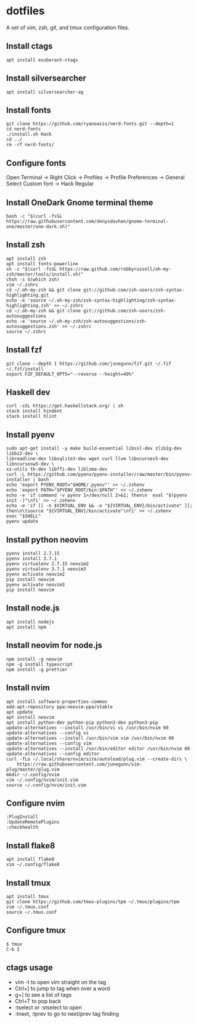 # dotfiles
A set of vim, zsh, git, and tmux configuration files.

## Install ctags
```apt install exuberant-ctags```

## Install silversearcher
```apt install silversearcher-ag```

## Install fonts
```
git clone https://github.com/ryanoasis/nerd-fonts.git --depth=1
cd nerd-fonts
./install.sh Hack
cd ../
rm -rf nerd-fonts/
```

## Configure fonts
Open Terminal -> Right Click -> Profiles -> Profile Preferences -> General
Select Custom font -> Hack Regular

## Install OneDark Gnome terminal theme
```
bash -c "$(curl -fsSL https://raw.githubusercontent.com/denysdovhan/gnome-terminal-one/master/one-dark.sh)"
```

## Install zsh
```
apt install zsh
apt install fonts-powerline
sh -c "$(curl -fsSL https://raw.github.com/robbyrussell/oh-my-zsh/master/tools/install.sh)"
chsh -s $(which zsh)
vim ~/.zshrc
cd ~/.oh-my-zsh && git clone git://github.com/zsh-users/zsh-syntax-highlighting.git
echo -e 'source ~/.oh-my-zsh/zsh-syntax-highlighting/zsh-syntax-highlighting.zsh' >> ~/.zshrc
cd ~/.oh-my-zsh && git clone git://github.com/zsh-users/zsh-autosuggestions
echo -e 'source ~/.oh-my-zsh/zsh-autosuggestions/zsh-autosuggestions.zsh' >> ~/.zshrc
source ~/.zshrc
```

## Install fzf
```
git clone --depth 1 https://github.com/junegunn/fzf.git ~/.fzf
~/.fzf/install
export FZF_DEFAULT_OPTS="--reverse --height=40%"
```

## Haskell dev
```
curl -sSL https://get.haskellstack.org/ | sh
stack install hindent
stack install hlint
```

## Install pyenv
```
sudo apt-get install -y make build-essential libssl-dev zlib1g-dev libbz2-dev \
libreadline-dev libsqlite3-dev wget curl llvm libncurses5-dev libncursesw5-dev \
xz-utils tk-dev libffi-dev liblzma-dev
curl -L https://github.com/pyenv/pyenv-installer/raw/master/bin/pyenv-installer | bash
echo 'export PYENV_ROOT="$HOME/.pyenv"' >> ~/.zshenv
echo 'export PATH="$PYENV_ROOT/bin:$PATH"' >> ~/.zshenv
echo -e 'if command -v pyenv 1>/dev/null 2>&1; then\n  eval "$(pyenv init -)"\nfi' >> ~/.zshenv
echo -e 'if [[ -n $VIRTUAL_ENV && -e "${VIRTUAL_ENV}/bin/activate" ]]; then\n\tsource "${VIRTUAL_ENV}/bin/activate"\nfi' >> ~/.zshenv
exec "$SHELL"
pyenv update
```

## Install python neovim
```
pyenv install 2.7.15
pyenv install 3.7.1
pyenv virtualenv 2.7.15 neovim2
pyenv virtualenv 3.7.1 neovim3
pyenv activate neovim2
pip install neovim
pyenv activate neovim3
pip install neovim
```

## Install node.js
```
apt install nodejs
apt install npm
```

## Install neovim for node.js
```
npm install -g neovim
npm -g install typescript
npm install -g prettier
```

## Install nvim
```
apt install software-properties-common
add-apt-repository ppa:neovim-ppa/stable
apt update
apt install neovim
apt install python-dev python-pip python3-dev python3-pip
update-alternatives --install /usr/bin/vi vi /usr/bin/nvim 60
update-alternatives --config vi
update-alternatives --install /usr/bin/vim vim /usr/bin/nvim 60
update-alternatives --config vim
update-alternatives --install /usr/bin/editor editor /usr/bin/nvim 60
update-alternatives --config editor
curl -fLo ~/.local/share/nvim/site/autoload/plug.vim --create-dirs \
    https://raw.githubusercontent.com/junegunn/vim-plug/master/plug.vim
mkdir ~/.config/nvim
vim ~/.config/nvim/init.vim
source ~/.config/nvim/init.vim
```

## Configure nvim
```
:PlugInstall
:UpdateRemotePlugins
:checkhealth
```

## Install flake8
```
apt install flake8
vim ~/.config/flake8
```

## Install tmux
```
apt install tmux
git clone https://github.com/tmux-plugins/tpm ~/.tmux/plugins/tpm
vim ~/.tmux.conf
source ~/.tmux.conf
```

## Configure tmux
```
$ tmux
C-b I
```

## ctags usage
* vim -t <tag name> to open vim straight on the tag
* Ctrl+] to jump to tag when over a word
* g+] to see a list of tags
* Ctrl+T to pop back
* :tselect or :stselect to open
* :tnext, :tprev to go to next/prev tag finding
